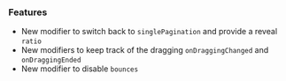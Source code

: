 ### Features
- New modifier to switch back to `singlePagination` and provide a reveal `ratio`
- New modifiers to keep track of the dragging `onDraggingChanged` and `onDraggingEnded`
- New modifier to disable `bounces`
